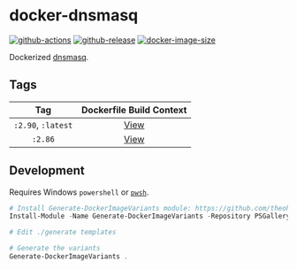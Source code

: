 # docker-dnsmasq

[![github-actions](https://github.com/theohbrothers/docker-dnsmasq/actions/workflows/ci-master-pr.yml/badge.svg?branch=master)](https://github.com/theohbrothers/docker-dnsmasq/actions/workflows/ci-master-pr.yml)
[![github-release](https://img.shields.io/github/v/release/theohbrothers/docker-dnsmasq?style=flat-square)](https://github.com/theohbrothers/docker-dnsmasq/releases/)
[![docker-image-size](https://img.shields.io/docker/image-size/theohbrothers/docker-dnsmasq/latest)](https://hub.docker.com/r/theohbrothers/docker-dnsmasq)

Dockerized [dnsmasq](https://dnsmasq.org/).

## Tags

| Tag | Dockerfile Build Context |
|:-------:|:---------:|
| `:2.90`, `:latest` | [View](variants/2.90) |
| `:2.86` | [View](variants/2.86) |

## Development

Requires Windows `powershell` or [`pwsh`](https://github.com/PowerShell/PowerShell).

```powershell
# Install Generate-DockerImageVariants module: https://github.com/theohbrothers/Generate-DockerImageVariants
Install-Module -Name Generate-DockerImageVariants -Repository PSGallery -Scope CurrentUser -Force -Verbose

# Edit ./generate templates

# Generate the variants
Generate-DockerImageVariants .
```

